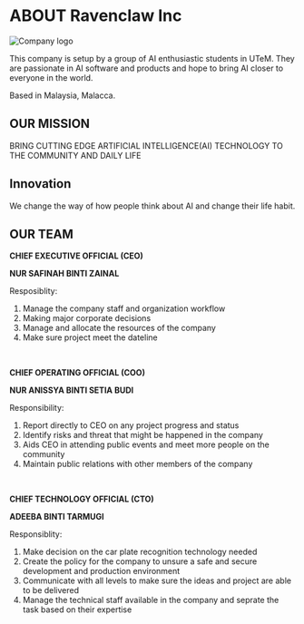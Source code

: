 # ABOUT Ravenclaw Inc
![Company logo](https://user-images.githubusercontent.com/121240811/211163414-45b654d9-393c-4861-a577-45587e74e34d.jpg)

This company is setup by a group of AI enthusiastic students in UTeM. They are passionate in AI software and products and hope to bring AI closer to everyone in the world.

Based in Malaysia, Malacca. 

## OUR MISSION
BRING CUTTING EDGE ARTIFICIAL INTELLIGENCE(AI) TECHNOLOGY TO THE COMMUNITY AND DAILY LIFE

## Innovation
We change the way of how people think about AI and change their life habit. 

## OUR TEAM
**CHIEF EXECUTIVE OFFICIAL (CEO)**



**NUR SAFINAH BINTI ZAINAL**

Resposiblity:
1. Manage the company staff and organization workflow
2. Making major corporate decisions 
3. Manage and allocate the resources of the company
4. Make sure project meet the dateline

<br>

**CHIEF OPERATING OFFICIAL (COO)**



**NUR ANISSYA BINTI SETIA BUDI**

Responsibility:
1. Report directly to CEO on any project progress and status
2. Identify risks and threat that might be happened in the company
3. Aids CEO in attending public events and meet more people on the community
4. Maintain public relations with other members of the company

<br>

**CHIEF TECHNOLOGY OFFICIAL (CTO)**



**ADEEBA BINTI TARMUGI**

Responsiblity:
1. Make decision on the car plate recognition technology needed
2. Create the policy for the company to unsure a safe and secure development and production environment
3. Communicate with all levels to make sure the ideas and project are able to be delivered
4. Manage the technical staff available in the company and seprate the task based on their expertise
